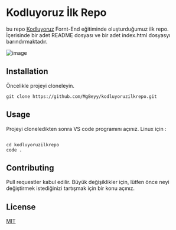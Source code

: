 # Kodluyoruz İlk Repo
bu repo [Kodluyoruz](https://kodluyoruz.org/) Fornt-End eğitiminde oluşturduğumuz ilk repo. İçerisinde bir adet README dosyası ve bir adet index.html dosyasyı barındırmaktadır. 


![image](https://user-images.githubusercontent.com/116538496/199594053-6fb2f511-8540-4cf2-ac3e-7e87f0b099f1.png)




## Installation
Öncelikle projeyi cloneleyin. 
``` 
git clone https://github.com/MgBeyy/kodluyoruzilkrepo.git
```



## Usage 
Projeyi cloneledikten sonra VS code programını açınız. 
Linux için :
```linux

cd kodluyoruzilkrepo
code .
```




## Contributing 
Pull requestler kabul edilir. Büyük değişiklikler için, lütfen önce neyi değiştirmek istediğinizi tartışmak için bir konu açınız.




## License
[MIT](https://choosealicense.com/licenses/mit/)
